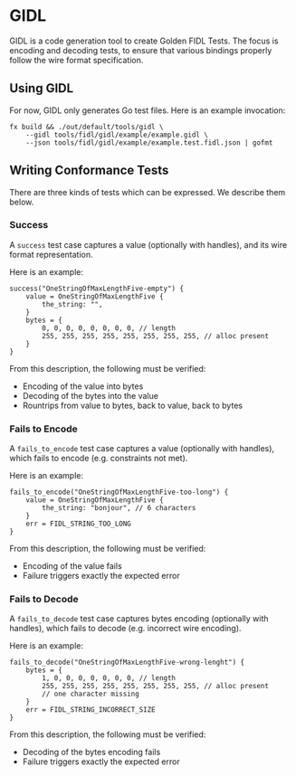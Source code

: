 # GIDL

GIDL is a code generation tool to create Golden FIDL Tests. The focus is encoding
and decoding tests, to ensure that various bindings properly follow the
wire format specification.

## Using GIDL

For now, GIDL only generates Go test files. Here is an example invocation:

    fx build && ./out/default/tools/gidl \
        --gidl tools/fidl/gidl/example/example.gidl \
        --json tools/fidl/gidl/example/example.test.fidl.json | gofmt

## Writing Conformance Tests

There are three kinds of tests which can be expressed. We describe them below.

### Success

A `success` test case captures a value (optionally with handles), and its wire
format representation.

Here is an example:

    success("OneStringOfMaxLengthFive-empty") {
        value = OneStringOfMaxLengthFive {
            the_string: "",
        }
        bytes = {
            0, 0, 0, 0, 0, 0, 0, 0, // length
            255, 255, 255, 255, 255, 255, 255, 255, // alloc present
        }
    }

From this description, the following must be verified:

* Encoding of the value into bytes
* Decoding of the bytes into the value
* Rountrips from value to bytes, back to value, back to bytes

### Fails to Encode

A `fails_to_encode` test case captures a value (optionally with handles), which
fails to encode (e.g. constraints not met).

Here is an example:

    fails_to_encode("OneStringOfMaxLengthFive-too-long") {
        value = OneStringOfMaxLengthFive {
            the_string: "bonjour", // 6 characters
        }
        err = FIDL_STRING_TOO_LONG
    }

From this description, the following must be verified:

* Encoding of the value fails
* Failure triggers exactly the expected error

### Fails to Decode

A `fails_to_decode` test case captures bytes encoding (optionally with handles),
which fails to decode (e.g. incorrect wire encoding).

Here is an example:

    fails_to_decode("OneStringOfMaxLengthFive-wrong-lenght") {
        bytes = {
            1, 0, 0, 0, 0, 0, 0, 0, // length
            255, 255, 255, 255, 255, 255, 255, 255, // alloc present
            // one character missing
        }
        err = FIDL_STRING_INCORRECT_SIZE
    }

From this description, the following must be verified:

* Decoding of the bytes encoding fails
* Failure triggers exactly the expected error
